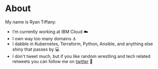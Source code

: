 # About

My name is Ryan Tiffany:

- I’m currently working at IBM Cloud :cloud:
- I own way too many domains :anchor:
- I dabble in Kubernetes, Terraform, Python, Ansible, and anything else shiny that passes by :computer:
- I don't tweet much, but if you like random wrestling and tech related retweets you can follow me on [twitter](https://twitter.com/ryantiffany) :speech_balloon: 


